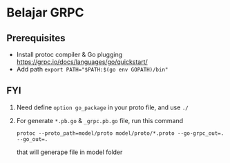 # Belajar GRPC


## Prerequisites

- Install protoc compiler & Go plugging https://grpc.io/docs/languages/go/quickstart/
- Add path ```export PATH="$PATH:$(go env GOPATH)/bin"```

## FYI

1. Need define ```option go_package``` in your proto file, and use ```./```
2. For generate ```*.pb.go``` & ```_grpc.pb.go``` file, run this command

    ```protoc --proto_path=model/proto model/proto/*.proto --go-grpc_out=. --go_out=.```

    that will generape file in model folder